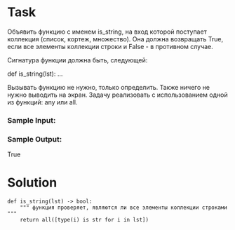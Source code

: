 # Task

Объявить функцию с именем is_string, на вход которой поступает коллекция (список, кортеж, множество). Она должна возвращать True, если все элементы коллекции строки и False - в противном случае.

Сигнатура функции должна быть, следующей:  

def is_string(lst): ...  

Вызывать функцию не нужно, только определить. Также ничего не нужно выводить на экран. Задачу реализовать с использованием одной из функций: any или all.

### Sample Input:



### Sample Output:

True

# Solution
```
def is_string(lst) -> bool:
    """ функция проверяет, являются ли все элементы коллекции строками """
    return all([type(i) is str for i in lst])
```